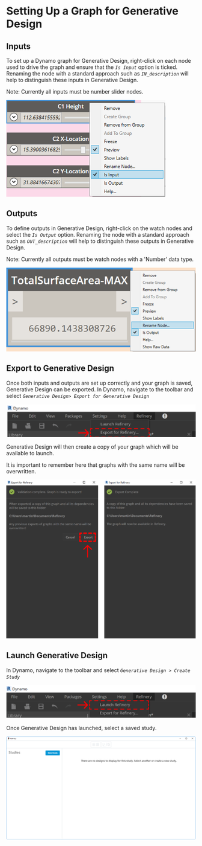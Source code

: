 # Setting Up a Graph for Generative Design

## Inputs

To set up a Dynamo graph for Generative Design, right-click on each node used to drive the graph and ensure that the _`Is Input`_ option is ticked. Renaming the node with a standard approach such as _`IN_description`_ will help to distinguish these inputs in Generative Design.

Note: Currently all inputs must be number slider nodes.

![](../.gitbook/assets/setting1.png)

## Outputs

To define outputs in Generative Design, right-click on the watch nodes and select the _`Is Output`_ option. Renaming the node with a standard approach such as _`OUT_description`_ will help to distinguish these outputs in Generative Design.

Note: Currently all outputs must be watch nodes with a 'Number' data type.

![](../.gitbook/assets/setting2.png)

## Export to Generative Design

Once both inputs and outputs are set up correctly and your graph is saved, Generative Design can be exported. In Dynamo, navigate to the toolbar and select _`Generative Design> Export for Generative Design`_

![](../.gitbook/assets/setting21.png)

Generative Design will then create a copy of your graph which will be available to launch. 

It is important to remember here that graphs with the same name will be overwritten.

![](../.gitbook/assets/setting22.png)

## Launch Generative Design

In Dynamo, navigate to the toolbar and select _`Generative Design > Create Study`_

![](../.gitbook/assets/setting23.png)

Once Generative Design has launched, select a saved study.

![](../.gitbook/assets/setting3.png)


